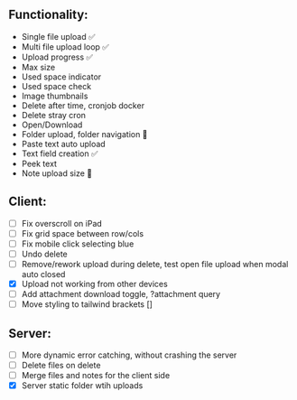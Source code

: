 ## Functionality:

- Single file upload ✅
- Multi file upload loop ✅
- Upload progress ✅
- Max size
- Used space indicator
- Used space check
- Image thumbnails
- Delete after time, cronjob docker
- Delete stray cron
- Open/Download
- Folder upload, folder navigation 🤔
- Paste text auto upload
- Text field creation ✅
- Peek text
- Note upload size 🤔

## Client:

- [ ] Fix overscroll on iPad
- [ ] Fix grid space between row/cols
- [ ] Fix mobile click selecting blue
- [ ] Undo delete
- [ ] Remove/rework upload during delete, test open file upload when modal auto closed
- [x] Upload not working from other devices
- [ ] Add attachment download toggle, ?attachment query
- [ ] Move styling to tailwind brackets []

## Server:

- [ ] More dynamic error catching, without crashing the server
- [ ] Delete files on delete
- [ ] Merge files and notes for the client side
- [x] Server static folder wtih uploads
